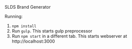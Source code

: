 SLDS Brand Generator

Running:


1. `npm install`
2. Run `gulp`. This starts gulp preprocessor
2. Run `npm start` in a different tab. This starts webserver at http://localhost:3000
